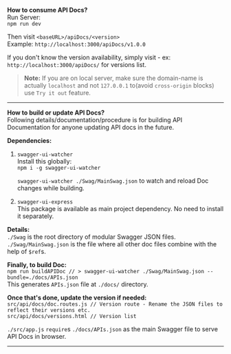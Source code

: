 **How to consume API Docs?** <br>
Run Server: <br>
`npm run dev`

Then visit `<baseURL>/apiDocs/<version>` <br>
Example: `http://localhost:3000/apiDocs/v1.0.0`

If you don't know the version availability, simply visit - ex: `http://localhost:3000/apiDocs/` for versions list.

> **Note:** If you are on local server, make sure the domain-name is actually `localhost` and not `127.0.0.1` to(avoid `cross-origin` blocks) use `Try it out` feature.

---

**How to build or update API Docs?** <br>
Following details/documentation/procedure is for building API Documentation for anyone updating API docs in the future.

**Dependencies:** <br>

1. `swagger-ui-watcher` <br>
   Install this globally: <br>
   `npm i -g swagger-ui-watcher`

   `swagger-ui-watcher ./Swag/MainSwag.json` to watch and reload Doc changes while building.

1. `swagger-ui-express` <br>
   This package is available as main project dependency. No need to install it separately.

**Details:** <br>
`./Swag` is the root directory of modular Swagger JSON files. <br>
`./Swag/MainSwag.json` is the file where all other doc files combine with the help of `$ref`s.

**Finally, to build Doc:** <br>
`npm run buildAPIDoc // > swagger-ui-watcher ./Swag/MainSwag.json --bundle=./docs/APIs.json` <br>
This generates `APIs.json` file at `./docs/` directory. <br>

**Once that's done, update the version if needed:** <br>
`src/api/docs/doc.routes.js // Version route - Rename the JSON files to reflect their versions etc.` <br>
`src/api/docs/versions.html // Version list`

`./src/app.js` `require`s `./docs/APIs.json` as the main Swagger file to serve API Docs in browser.

---
